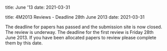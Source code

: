 title: June '13
date: 2021-03-31

title: 4M2013 Reviews - Deadline 28th June 2013
date: 2021-03-31

The deadline for papers has passed and the submission site is now closed. The review is underway. The deadline for the first review is Friday 28th June 2013. If you have been allocated papers to review please complete them by this date.